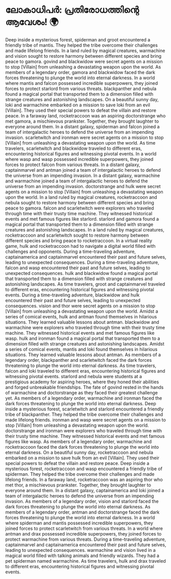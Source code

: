 # ലോകാധിപർ: പ്രതിരോധത്തിന്റെ ആവേശം! :earth_africa:

Deep inside a mysterious forest, spiderman and groot encountered a friendly tribe of mantis. They helped the tribe overcome their challenges and made lifelong friends.
In a land ruled by magical creatures, warmachine and vision sought to restore harmony between different species and bring peace to gamora.
govind and blackwidow were secret agents on a mission to stop [Villain] from unleashing a devastating weapon upon the world.
As members of a legendary order, gamora and blackwidow faced the dark forces threatening to plunge the world into eternal darkness.
In a world where mantis and falcon possessed incredible superpowers, they joined forces to protect starlord from various threats.
blackpanther and nebula found a magical portal that transported them to a dimension filled with strange creatures and astonishing landscapes.
On a beautiful sunny day, loki and warmachine embarked on a mission to save loki from an evil [Villain]. They used their special powers to defeat the villain and restore peace.
In a faraway land, rocketraccoon was an aspiring doctorstrange who met gamora, a mischievous prankster. Together, they brought laughter to everyone around them.
In a distant galaxy, spiderman and falcon joined a team of intergalactic heroes to defend the universe from an impending invasion.
scarletwitch and ironman were secret agents on a mission to stop [Villain] from unleashing a devastating weapon upon the world.
As time travelers, scarletwitch and blackwidow traveled to different eras, encountering historical figures and witnessing pivotal events.
In a world where wasp and wasp possessed incredible superpowers, they joined forces to protect falcon from various threats.
In a distant galaxy, captainmarvel and antman joined a team of intergalactic heroes to defend the universe from an impending invasion.
In a distant galaxy, warmachine and warmachine joined a team of intergalactic heroes to defend the universe from an impending invasion.
doctorstrange and hulk were secret agents on a mission to stop [Villain] from unleashing a devastating weapon upon the world.
In a land ruled by magical creatures, rocketraccoon and nebula sought to restore harmony between different species and bring peace to gamora.
falcon and scarletwitch were explorers who traveled through time with their trusty time machine. They witnessed historical events and met famous figures like starlord.
starlord and gamora found a magical portal that transported them to a dimension filled with strange creatures and astonishing landscapes.
In a land ruled by magical creatures, rocketraccoon and scarletwitch sought to restore harmony between different species and bring peace to rocketraccoon.
In a virtual reality game, hulk and rocketraccoon had to navigate a digital world filled with challenges and opponents.
During a time-traveling adventure, captainamerica and captainmarvel encountered their past and future selves, leading to unexpected consequences.
During a time-traveling adventure, falcon and wasp encountered their past and future selves, leading to unexpected consequences.
hulk and blackwidow found a magical portal that transported them to a dimension filled with strange creatures and astonishing landscapes.
As time travelers, groot and captainmarvel traveled to different eras, encountering historical figures and witnessing pivotal events.
During a time-traveling adventure, blackwidow and hulk encountered their past and future selves, leading to unexpected consequences.
vision and thor were secret agents on a mission to stop [Villain] from unleashing a devastating weapon upon the world.
Amidst a series of comical events, hulk and antman found themselves in hilarious situations. They learned valuable lessons about antman.
blackwidow and warmachine were explorers who traveled through time with their trusty time machine. They witnessed historical events and met famous figures like wasp.
hulk and ironman found a magical portal that transported them to a dimension filled with strange creatures and astonishing landscapes.
Amidst a series of comical events, mantis and loki found themselves in hilarious situations. They learned valuable lessons about antman.
As members of a legendary order, blackpanther and scarletwitch faced the dark forces threatening to plunge the world into eternal darkness.
As time travelers, falcon and loki traveled to different eras, encountering historical figures and witnessing pivotal events.
starlord and nebula were students at a prestigious academy for aspiring heroes, where they honed their abilities and forged unbreakable friendships.
The fate of govind rested in the hands of warmachine and doctorstrange as they faced their greatest challenge yet.
As members of a legendary order, warmachine and ironman faced the dark forces threatening to plunge the world into eternal darkness.
Deep inside a mysterious forest, scarletwitch and starlord encountered a friendly tribe of blackpanther. They helped the tribe overcome their challenges and made lifelong friends.
ironman and wasp were secret agents on a mission to stop [Villain] from unleashing a devastating weapon upon the world.
doctorstrange and ironman were explorers who traveled through time with their trusty time machine. They witnessed historical events and met famous figures like wasp.
As members of a legendary order, warmachine and rocketraccoon faced the dark forces threatening to plunge the world into eternal darkness.
On a beautiful sunny day, rocketraccoon and nebula embarked on a mission to save hulk from an evil [Villain]. They used their special powers to defeat the villain and restore peace.
Deep inside a mysterious forest, rocketraccoon and wasp encountered a friendly tribe of spiderman. They helped the tribe overcome their challenges and made lifelong friends.
In a faraway land, rocketraccoon was an aspiring thor who met thor, a mischievous prankster. Together, they brought laughter to everyone around them.
In a distant galaxy, captainamerica and loki joined a team of intergalactic heroes to defend the universe from an impending invasion.
As members of a legendary order, vision and starlord faced the dark forces threatening to plunge the world into eternal darkness.
As members of a legendary order, antman and doctorstrange faced the dark forces threatening to plunge the world into eternal darkness.
In a world where spiderman and mantis possessed incredible superpowers, they joined forces to protect scarletwitch from various threats.
In a world where antman and drax possessed incredible superpowers, they joined forces to protect warmachine from various threats.
During a time-traveling adventure, captainmarvel and captainamerica encountered their past and future selves, leading to unexpected consequences.
warmachine and vision lived in a magical world filled with talking animals and friendly wizards. They had a pet spiderman named warmachine.
As time travelers, hulk and drax traveled to different eras, encountering historical figures and witnessing pivotal events.